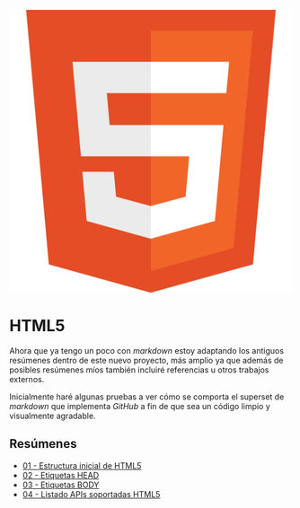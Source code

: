 ![HTML5 Logo](HTML5_Badge_512.png)

HTML5
=====
Ahora que ya tengo un poco con *markdown* estoy adaptando los antiguos resúmenes dentro de este nuevo proyecto, más amplio ya que además de posibles resúmenes míos también incluiré referencias u otros trabajos externos.

Inicialmente haré algunas pruebas a ver cómo se comporta el superset de *markdown* que implementa *GitHub* a fin de que sea un código limpio y visualmente agradable.

Resúmenes
---------

* [01 - Estructura inicial de HTML5](01-Estructura_HTML5.md)
* [02 - Etiquetas HEAD](02-Etiquetas_head.md)
* [03 - Etiquetas BODY](03-Etiquetas_body.md)
* [04 - Listado APIs soportadas HTML5](04-Listado_APIs.md)
